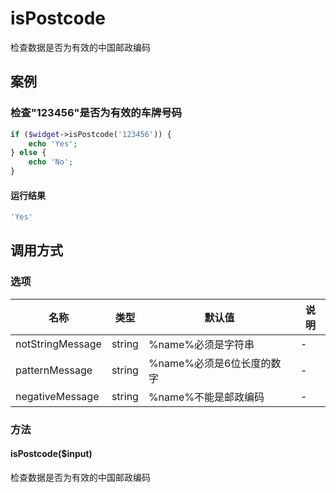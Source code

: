 isPostcode
==========

检查数据是否为有效的中国邮政编码

案例
----

### 检查"123456"是否为有效的车牌号码
```php
if ($widget->isPostcode('123456')) {
    echo 'Yes';
} else {
    echo 'No';
}
```

#### 运行结果
```php
'Yes'
```

调用方式
--------

### 选项

| 名称                | 类型    | 默认值                           | 说明              |
|---------------------|---------|----------------------------------|-------------------|
| notStringMessage    | string  | %name%必须是字符串               | -                 |
| patternMessage      | string  | %name%必须是6位长度的数字        | -                 |
| negativeMessage     | string  | %name%不能是邮政编码             | -                 |

### 方法

#### isPostcode($input)
检查数据是否为有效的中国邮政编码